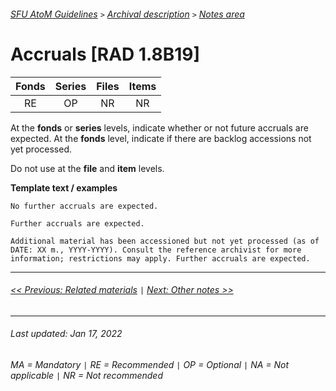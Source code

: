 ###### [SFU AtoM Guidelines](../README.md) `>` [Archival description](overview.md) `>` [Notes area](overview.md#notes-area)

# Accruals [RAD 1.8B19]
| Fonds 	| Series 	| Files 	| Items 	|
|:-----:	|:------:	|:-----:	|:-----:	|
|   RE    |   OP    |   NR  	|   NR  	|

At the **fonds** or **series** levels, indicate whether or not future accruals are expected. At the **fonds** level, indicate if there are backlog accessions not yet processed.

Do not use at the **file** and **item** levels.

**Template text / examples**

`No further accruals are expected.`

`Further accruals are expected.`

`Additional material has been accessioned but not yet processed (as of DATE: XX m., YYYY-YYYY). Consult the reference archivist for more information; restrictions may apply. Further accruals are expected.`

---
###### [<< Previous: Related materials](related-materials.md) `|` [Next: Other notes >>](other-notes.md)
---
###### Last updated: Jan 17, 2022
###### MA = Mandatory `|` RE = Recommended `|` OP = Optional `|` NA = Not applicable `|` NR = Not recommended
